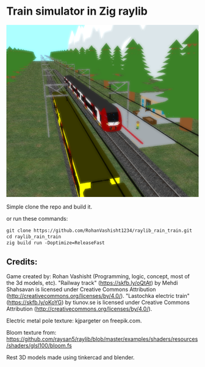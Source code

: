 # Train simulator in Zig raylib

![Train simulator image](https://github.com/RohanVashisht1234/raylib_rain_train/blob/main/assets/example.png?raw=true)

Simple clone the repo and build it.

or run these commands:

```
git clone https://github.com/RohanVashisht1234/raylib_rain_train.git
cd raylib_rain_train
zig build run -Doptimize=ReleaseFast
```

## Credits:
Game created by: Rohan Vashisht (Programming, logic, concept, most of the 3d models, etc).
"Railway track" (https://skfb.ly/oQtAt) by Mehdi Shahsavan is licensed under Creative Commons Attribution (http://creativecommons.org/licenses/by/4.0/).
"Lastochka electric train" (https://skfb.ly/oKoYG) by tiunov.se is licensed under Creative Commons Attribution (http://creativecommons.org/licenses/by/4.0/).
<!-- Sky Mateus Andre on freepik.com -->
Electric metal pole texture: kjpargeter on freepik.com.

Bloom texture from: https://github.com/raysan5/raylib/blob/master/examples/shaders/resources/shaders/glsl100/bloom.fs

Rest 3D models made using tinkercad and blender.

